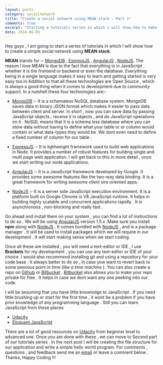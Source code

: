 ```yaml
---
layout: posts
category: socialnetwork
title: "Create a social network using MEAN stack - Part 1"
comments: true
excerpt: "Starting a tutorials series in which i will show how to make a simple social network using MEAN stack"
date: 2016-06-05
---
```

Hey guys , I am going to start a series of tutorials in which I will show how to create a simple social network using **MEAN stack**.

**MEAN** stands for :- [MongoDB](https://www.mongodb.com/) , [ExpressJS](http://expressjs.com/) , [AngularJS](https://angularjs.org/) , [NodeJS](https://nodejs.org/en/).
The reason I love MEAN is due to the fact that everything is in JavaScript , whether it is the frontend or backend or even the database. Everything being in a single language makes it easy to learn and getting started is very easy too.In Addition to that all these technologies are Open Source , which is always a good thing when it comes to development due to community support. In a nutshell these four technologies are:-

* [MongoDB](https://www.mongodb.com/) :-  It is a schemaless NoSQL database system. MongoDB saves data in binary JSON format which makes it easier to pass data between client and server. In short , now you can save data by passing JavaScript objects  , receive it in objects , and do  JavaScript operations on it . NoSQL means that it is a schema less database where you can store data without having to define what your table or or column would contain or what data-types they would be .We dont even need to define a fixed number of column for our table .

* [ExpressJS](http://expressjs.com/) :- It is lightweight framework used to build web applications in Node. It provides a number of robust features for building single and multi page web application. I will get back to this in more detail , once we start writing our node applications.

* [AngularJS](https://angularjs.org/) :-  It is a JavaScript framework developed by Google. It provides some awesome features like the two-way data binding. It is a great framework for writing awesome client sire oriented apps.

* [NodeJS](https://nodejs.org/en/) :- It is a server side JavaScript execution environment. It is a platform built on Google Chrome is V8 JavaScript runtime. It helps in building highly scalable and concurrent applications rapidly . It is asynchronous , non-blocking and really fast .

Go ahead and install them on your system , you can find a lot of instructions to do so .
We will be using [AngularJS](https://angularjs.org/) version 1.5.x .Make sure you install **npm** along with [NodeJS](https://nodejs.org/en/) . It comes bundled with [NodeJS](https://nodejs.org/en/) , and is a package manager . It will be used to install packages which we will require in our development . It will start making sense when we start coding.

Once all these are installed , you will need a text-editor or IDE , I use **Brackets** for my development , you can use any text-editor or IDE of your choice .I would also recommend installing git and using a repository for your code base . It always better to do so , in case yow want to revert back to some previous point in time (*like a time machine* ). You can also create a repo on [Github](https://github.com/) or [Bitbucket](https://bitbucket.org/) . [Bitbucket](https://bitbucket.org/) also allows you to make your repo private for free . It helps in case we dont want any one peeking into our code.

I will be assuming that you have little knowledge to JavaScript . If you need little brushing up or start for the first time , it wont be a problem if you have prior knowledge of any programming language . Still you can learn JavaScript from these places

* [Udacity](http://www.udacity.com/)
* [Eloquent JavaScript](http://eloquentjavascript.net/)

There are a lot of good resources on [Udacity](http://www.udacity.com/) from beginner level to advanced one.
Once you are done with these , we can move to Second part of our  tutorials series . In the next post I will be creating the file structure for our application and write a simple hello world program.
For comments , questions , and feedback send me an [email](mailto:me@rishabh1403.com) or leave a comment below . Thanks, Happy Coding !!!
